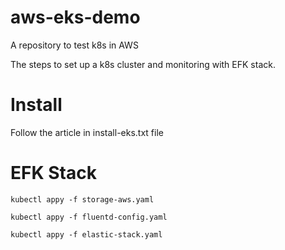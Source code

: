 # aws-eks-demo
A repository to test k8s in AWS

The steps to set up a k8s cluster and monitoring with EFK stack.

# Install
Follow the article in install-eks.txt file

# EFK Stack
`kubectl appy -f storage-aws.yaml`

`kubectl appy -f fluentd-config.yaml`

`kubectl appy -f elastic-stack.yaml`